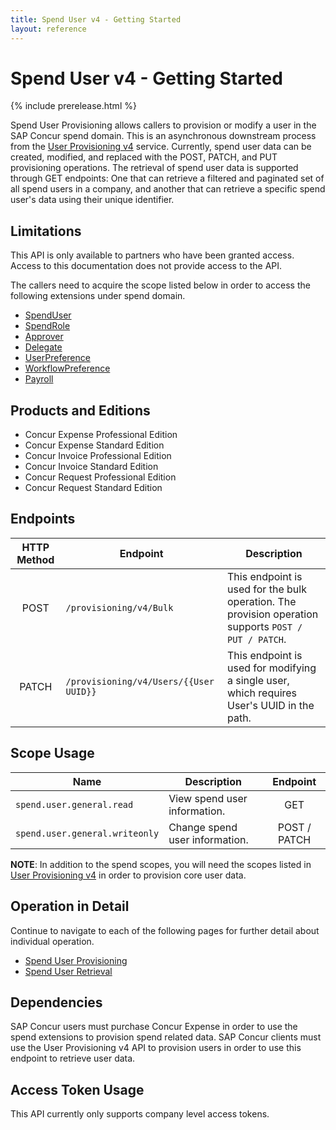 ```yaml
---
title: Spend User v4 - Getting Started
layout: reference
---
```


# Spend User v4 - Getting Started

{% include prerelease.html %}

Spend User Provisioning allows callers to provision or modify a user in the SAP Concur spend domain. This is an asynchronous downstream process from the [User Provisioning v4](/api-reference/user-provisioning/v4.user-provisioning.html) service. Currently, spend user data can be created, modified, and replaced with the POST, PATCH, and PUT provisioning operations. The retrieval of spend user data is supported through GET endpoints: One that can retrieve a filtered and paginated set of all spend users in a company, and another that can retrieve a specific spend user's data using their unique identifier.

## Limitations <a name="limitations"></a>

This API is only available to partners who have been granted access. Access to this documentation does not provide access to the API.

The callers need to acquire the scope listed below in order to access the following extensions under spend domain.
- [SpendUser](v4.spend-user-extension-schema.html#spend-user-extension-)
- [SpendRole](v4.spend-user-extension-schema.html#spend-role-extension-)
- [Approver](v4.spend-user-extension-schema.html#approver-extension-)
- [Delegate](v4.spend-user-extension-schema.html#delegate-extension-)
- [UserPreference](v4.spend-user-extension-schema.html#user-preference-extension-)
- [WorkflowPreference](v4.spend-user-extension-schema.html#workflow-preferences-extension-)
- [Payroll](v4.spend-user-extension-schema.html#adp-extension-)

## Products and Editions <a name="products-editions"></a>

- Concur Expense Professional Edition
- Concur Expense Standard Edition
- Concur Invoice Professional Edition
- Concur Invoice Standard Edition
- Concur Request Professional Edition
- Concur Request Standard Edition

## Endpoints <a name="endpoints"></a>

|HTTP Method|Endpoint|Description|
|:---------:|---|----|
|POST|`/provisioning/v4/Bulk`|This endpoint is used for the bulk operation. The provision operation supports `POST / PUT / PATCH`. |
|PATCH|`/provisioning/v4/Users/{{User UUID}}`|This endpoint is used for modifying a single user, which requires User's UUID in the path.|

## Scope Usage <a name="scope-usage"></a>

| Name                           | Description                    | Endpoint     |
| ------------------------------ | ------------------------------ | :----------: |
| `spend.user.general.read`      | View spend user information.   | GET          |
| `spend.user.general.writeonly` | Change spend user information. | POST / PATCH |

**NOTE**: In addition to the spend scopes, you will need the scopes listed in [User Provisioning v4](/api-reference/user-provisioning/v4.user-provisioning.html) in order to provision core user data.

## Operation in Detail <a name="operation-in-detail"></a>

Continue to navigate to each of the following pages for further detail about individual operation.
- [Spend User Provisioning](v4.spend-user-provisioning.html)
- [Spend User Retrieval](v4.spend-user-retrieval.html)

## Dependencies <a name="dependencies"></a>

SAP Concur users must purchase Concur Expense in order to use the spend extensions to provision spend related data. SAP Concur clients must use the User Provisioning v4 API to provision users in order to use this endpoint to retrieve user data.

## Access Token Usage <a name="access-token-usage"></a>

This API currently only supports company level access tokens.
